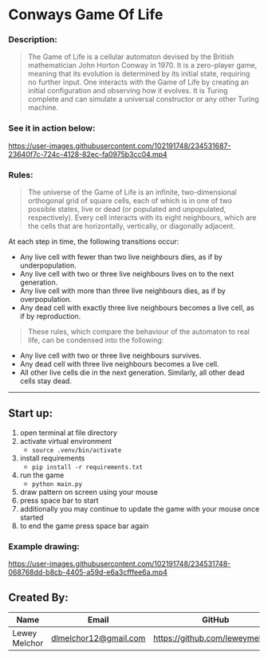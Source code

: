 # Conways Game Of Life

### Description:

>The Game of Life is a cellular automaton devised by the British mathematician John Horton Conway in 1970. It is a zero-player game, meaning that its evolution is determined by its initial state, requiring no further input. One interacts with the Game of Life by creating an initial configuration and observing how it evolves. It is Turing complete and can simulate a universal constructor or any other Turing machine.

### See it in action below:

https://user-images.githubusercontent.com/102191748/234531687-23640f7c-724c-4128-82ec-fa0975b3cc04.mp4

### Rules:
> The universe of the Game of Life is an infinite, two-dimensional orthogonal grid of square cells, each of which is in one of two possible states, live or dead (or populated and unpopulated, respectively). Every cell interacts with its eight neighbours, which are the cells that are horizontally, vertically, or diagonally adjacent.

At each step in time, the following transitions occur:

- Any live cell with fewer than two live neighbours dies, as if by underpopulation.
- Any live cell with two or three live neighbours lives on to the next generation.
- Any live cell with more than three live neighbours dies, as if by overpopulation.
- Any dead cell with exactly three live neighbours becomes a live cell, as if by reproduction.

> These rules, which compare the behaviour of the automaton to real life, can be condensed into the following:

- Any live cell with two or three live neighbours survives.
- Any dead cell with three live neighbours becomes a live cell.
- All other live cells die in the next generation. Similarly, all other dead cells stay dead.

---

## Start up:

1. open terminal at file directory
2. activate virtual environment
    - `source .venv/bin/activate`
3. install requirements
    - `pip install -r requirements.txt`
4. run the game
    - `python main.py`
5. draw pattern on screen using your mouse
6. press space bar to start
7. additionally you may continue to update the game with your mouse once started
8. to end the game press space bar again

### Example drawing:

https://user-images.githubusercontent.com/102191748/234531748-068768dd-b8cb-4405-a59d-e6a3cfffee6a.mp4

## Created By:

|Name|Email|GitHub|
|----|-----|-------|
|Lewey Melchor|dlmelchor12@gmail.com|https://github.com/leweymelchor|
